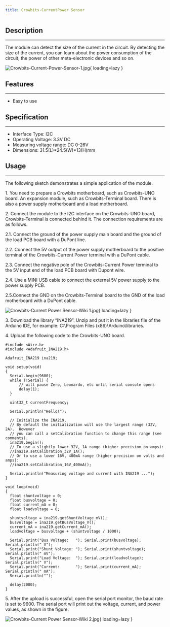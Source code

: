 ```yaml
---
title: Crowbits-CurrentPower Sensor
---
```


## Description
-----------

The module can detect the size of the current in the circuit. By detecting the size of the current, you can learn about the power consumption of the circuit, the power of other meta-electronic devices and so on.

![Crowbits-Current-Power-Sensor-1.jpg](https://wiki.elecrow.com/images/thumb/2/20/Crowbits-Current-Power-Sensor-1.jpg/600px-Crowbits-Current-Power-Sensor-1.jpg){ loading=lazy }

## Features
--------

- Easy to use

## Specification
-------------

- Interface Type: I2C
- Operating Voltage: 3.3V DC
- Measuring voltage range: DC 0-26V
- Dimensions: 31.5(L)\*24.5(W)\*13(H)mm

## Usage
-----

The following sketch demonstrates a simple application of the module.

1\. You need to prepare a Crowbits motherboard, such as Crowbits-UNO board. An expansion module, such as Crowbits-Terminal board. There is also a power supply motherboard and a load motherboard.

2\. Connect the module to the I2C interface on the Crowbits-UNO board, Crowbits-Terminal is connected behind it. The connection requirements are as follows.

2.1. Connect the ground of the power supply main board and the ground of the load PCB board with a DuPont line.

2.2. Connect the 5V output of the power supply motherboard to the positive terminal of the Crowbits-Current Power terminal with a DuPont cable.

2.3. Connect the negative pole of the Crowbits-Current Power terminal to the 5V input end of the load PCB board with Dupont wire.

2.4. Use a MINI USB cable to connect the external 5V power supply to the power supply PCB.

2.5.Connect the GND on the Crowbits-Terminal board to the GND of the load motherboard with a DuPont cable.

![Crowbits-Current Power Sensor-Wiki 1.jpg](https://wiki.elecrow.com/images/thumb/7/78/Crowbits-Current_Power_Sensor-Wiki_1.jpg/800px-Crowbits-Current_Power_Sensor-Wiki_1.jpg){ loading=lazy }

3\. Download the library “INA219”. Unzip and put it in the libraries file of the Arduino IDE, for example: C:\\Program Files (x86)\\Arduino\\libraries.

4\. Upload the following code to the Crowbits-UNO board.

```
#include <Wire.h>
#include <Adafruit_INA219.h>

Adafruit_INA219 ina219;

void setup(void) 
{
  Serial.begin(9600);
  while (!Serial) {
      // will pause Zero, Leonardo, etc until serial console opens
      delay(1);
  }

  uint32_t currentFrequency;
    
  Serial.println("Hello!");
  
  // Initialize the INA219.
  // By default the initialization will use the largest range (32V, 2A).  However
  // you can call a setCalibration function to change this range (see comments).
  ina219.begin();
  // To use a slightly lower 32V, 1A range (higher precision on amps):
  //ina219.setCalibration_32V_1A();
  // Or to use a lower 16V, 400mA range (higher precision on volts and amps):
  //ina219.setCalibration_16V_400mA();

  Serial.println("Measuring voltage and current with INA219 ...");
}

void loop(void) 
{
  float shuntvoltage = 0;
  float busvoltage = 0;
  float current_mA = 0;
  float loadvoltage = 0;

  shuntvoltage = ina219.getShuntVoltage_mV();
  busvoltage = ina219.getBusVoltage_V();
  current_mA = ina219.getCurrent_mA();
  loadvoltage = busvoltage + (shuntvoltage / 1000);
  
  Serial.print("Bus Voltage:   "); Serial.print(busvoltage); Serial.println(" V");
  Serial.print("Shunt Voltage: "); Serial.print(shuntvoltage); Serial.println(" mV");
  Serial.print("Load Voltage:  "); Serial.print(loadvoltage); Serial.println(" V");
  Serial.print("Current:       "); Serial.print(current_mA); Serial.println(" mA");
  Serial.println("");

  delay(2000);
}
```

5\. After the upload is successful, open the serial port monitor, the baud rate is set to 9600. The serial port will print out the voltage, current, and power values, as shown in the figure:

![Crowbits-Current Power Sensor-Wiki 2.jpg](https://wiki.elecrow.com/images/thumb/3/31/Crowbits-Current_Power_Sensor-Wiki_2.jpg/800px-Crowbits-Current_Power_Sensor-Wiki_2.jpg){ loading=lazy }